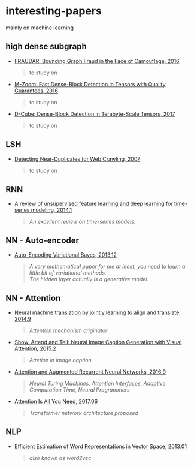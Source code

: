 # interesting-papers
mainly on machine learning

## high dense subgraph
* [FRAUDAR: Bounding Graph Fraud in the Face of Camouflage, 2016](http://www.cs.cmu.edu/~christos/PUBLICATIONS/kdd16-fraudar.pdf)
  > to study on
* [M-Zoom: Fast Dense-Block Detection in Tensors with Quality Guarantees, 2016](https://www.cs.cmu.edu/~kijungs/papers/mzoomPKDD2016.pdf)
  > to study on
* [D-Cube: Dense-Block Detection in Terabyte-Scale Tensors, 2017](https://www.cs.cmu.edu/~kijungs/papers/dcubeWSDM2017.pdf)
  > to study on

## LSH
* [Detecting Near-Duplicates for Web Crawling, 2007](http://www2007.cpsc.ucalgary.ca/papers/paper215.pdf)
  > to study on

## RNN
* [A review of unsupervised feature learning and deep learning for time-series modeling, 2014.1](http://romisatriawahono.net/lecture/rm/survey/machine%20learning/Langkvist%20-%20Deep%20Learning%20for%20Time%20Series%20Modeling%20-%202014.pdf)
  > *An excellent review on time-series models.*

## NN - Auto-encoder
* [Auto-Encoding Variational Bayes, 2013.12](https://arxiv.org/pdf/1312.6114.pdf)  
  > *A very mathematical paper for me at least, you need to learn a little bit of variational methods.*  
  > *The hidden layer actually is a generative model.*

## NN - Attention
* [Neural machine translation by jointly learning to align and translate, 2014.9](https://arxiv.org/pdf/1409.0473.pdf)  
  > *Attention mechanism originator*
* [Show, Attend and Tell: Neural Image Caption Generation with Visual Attention, 2015.2](http://proceedings.mlr.press/v37/xuc15.pdf)  
  > *Attetion in image caption*
* [Attention and Augmented Recurrent Neural Networks, 2016.9](https://distill.pub/2016/augmented-rnns/)  
  > *Neural Turing Machines, Attention Interfaces, Adaptive Computation Time, Neural Programmers*
* [Attention Is All You Need, 2017.06](http://papers.nips.cc/paper/7181-attention-is-all-you-need.pdf)  
  > *Transformer network architecture proposed*

## NLP
* [Efficient Estimation of Word Representations in Vector Space, 2013.01](https://papers.nips.cc/paper/5021-distributed-representations-of-words-and-phrases-and-their-compositionality.pdf)  
  > *also known as word2vec*
